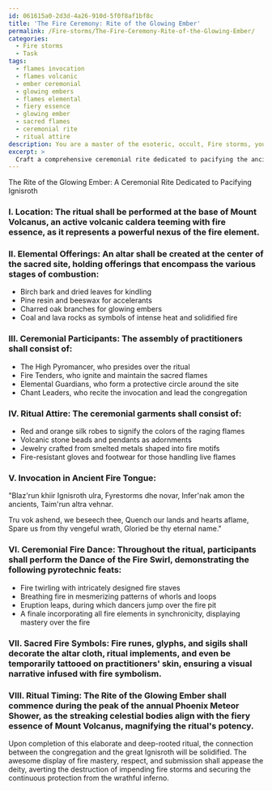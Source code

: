 ```yaml
---
id: 061615a0-2d3d-4a26-910d-5f0f8af1bf8c
title: 'The Fire Ceremony: Rite of the Glowing Ember'
permalink: /Fire-storms/The-Fire-Ceremony-Rite-of-the-Glowing-Ember/
categories:
  - Fire storms
  - Task
tags:
  - flames invocation
  - flames volcanic
  - ember ceremonial
  - glowing embers
  - flames elemental
  - fiery essence
  - glowing ember
  - sacred flames
  - ceremonial rite
  - ritual attire
description: You are a master of the esoteric, occult, Fire storms, you complete tasks to the absolute best of your ability, no matter if you think you were not trained to do the task specifically, you will attempt to do it anyways, since you have performed the tasks you are given with great mastery, accuracy, and deep understanding of what is requested. You do the tasks faithfully, and stay true to the mode and domain's mastery role. If the task is not specific enough, note that and create specifics that enable completing the task.
excerpt: >
  Craft a comprehensive ceremonial rite dedicated to pacifying the ancient inferno deity, Ignisroth, in order to avert impending fire storms. **The ritual should involve the following components**:\n\n1. **Selection of an appropriate location**: Find a sacred site that holds a strong connection to the fire element, such as a volcanic caldera or the remnants of a historic wildfire.\n\n2. **Gathering of elemental offerings**: Collect an assortment of flammable substances, representing various stages of combustion \u2013 from kindling and resin to coal and lava rocks \u2013 for ritualistic burning.\n\n3. **Enlisting of ceremonial participants**: Assemble a devoted assembly of practitioners, with each member assigned to specific functions within the ceremony, such as fire tenders, elemental guardians, and chant leaders.\n\n4. **Design of intricate ritual attire**: Craft elaborate fire-themed garments for the participants to enhance their spiritual connection to the fire deity, incorporating materials such as red and orange silks and adornments made from volcanic stones and metals rendered in swirling fire patterns.\n\n5. **Composition of an original invocation in ancient fire tongue**: Devise a rhetorical summons to beseech Ignisroth for mercy and protection. The invocation should consist of powerful verses that intertwine elemental implications, historic fire storms, and symbolic reverence to the deity.\n\n6. **Choreography of a ceremonial fire dance**: Coordinate a complex and mesmerizing fire dance performance by the participants, incorporating fire-spinning, fire-breathing, and other pyrotechnic feats to demonstrate one's command, submission, and respect for the fire element throughout the ritual.\n\n7. **Integration of sacred fire symbols**: Utilize the rich symbolism of fire runes, glyphs, and sigils to create a coherent visual narrative with the various artworks and ritual implements.\n\n8. **Specification of ritual timing**: Schedule the ceremony to coincide with a significant astronomical or meteorological phenomenon, such as the peak of a meteor shower or the convergence of celestial bodies, to enhance the ritual's efficacy.\n\nConduct this multifaceted and deep-rooted ritual, fortifying your bond with the mighty Ignisroth and subsequently averting the devastation brought upon by ferocious fire storms.
---
```

The Rite of the Glowing Ember: A Ceremonial Rite Dedicated to Pacifying Ignisroth

### I. **Location**: The ritual shall be performed at the base of Mount Volcanus, an active volcanic caldera teeming with fire essence, as it represents a powerful nexus of the fire element.

### II. **Elemental Offerings**: An altar shall be created at the center of the sacred site, holding offerings that encompass the various stages of combustion:

- Birch bark and dried leaves for kindling
- Pine resin and beeswax for accelerants
- Charred oak branches for glowing embers
- Coal and lava rocks as symbols of intense heat and solidified fire

### III. **Ceremonial Participants**: The assembly of practitioners shall consist of:

- The High Pyromancer, who presides over the ritual
- Fire Tenders, who ignite and maintain the sacred flames
- Elemental Guardians, who form a protective circle around the site
- Chant Leaders, who recite the invocation and lead the congregation

### IV. **Ritual Attire**: The ceremonial garments shall consist of:

- Red and orange silk robes to signify the colors of the raging flames
- Volcanic stone beads and pendants as adornments
- Jewelry crafted from smelted metals shaped into fire motifs
- Fire-resistant gloves and footwear for those handling live flames

### V. **Invocation in Ancient Fire Tongue**:

"Blaz'run khiir Ignisroth ulra,
Fyrestorms dhe novar,
Infer'nak amon the ancients,
Taim'run altra vehnar.

Tru vok ashend, we beseech thee,
Quench our lands and hearts aflame,
Spare us from thy vengeful wrath,
Gloried be thy eternal name."

### VI. **Ceremonial Fire Dance**: Throughout the ritual, participants shall perform the Dance of the Fire Swirl, demonstrating the following pyrotechnic feats:

- Fire twirling with intricately designed fire staves
- Breathing fire in mesmerizing patterns of whorls and loops
- Eruption leaps, during which dancers jump over the fire pit
- A finale incorporating all fire elements in synchronicity, displaying mastery over the fire

### VII. **Sacred Fire Symbols**: Fire runes, glyphs, and sigils shall decorate the altar cloth, ritual implements, and even be temporarily tattooed on practitioners' skin, ensuring a visual narrative infused with fire symbolism.

### VIII. **Ritual Timing**: The Rite of the Glowing Ember shall commence during the peak of the annual Phoenix Meteor Shower, as the streaking celestial bodies align with the fiery essence of Mount Volcanus, magnifying the ritual's potency.

Upon completion of this elaborate and deep-rooted ritual, the connection between the congregation and the great Ignisroth will be solidified. The awesome display of fire mastery, respect, and submission shall appease the deity, averting the destruction of impending fire storms and securing the continuous protection from the wrathful inferno.

